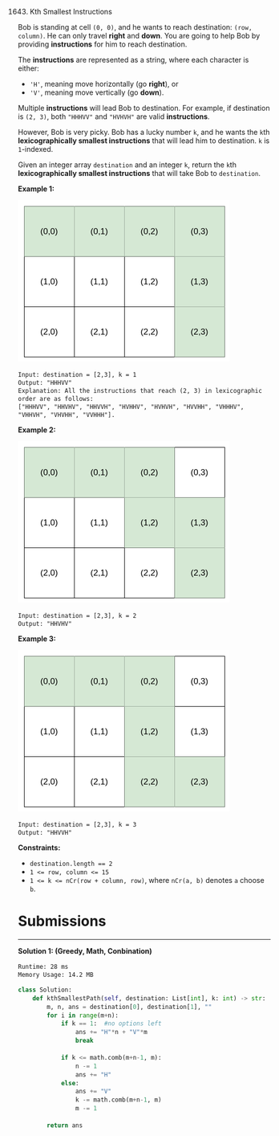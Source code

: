 1643. Kth Smallest Instructions

Bob is standing at cell `(0, 0)`, and he wants to reach destination: `(row, column)`. He can only travel **right** and **down**. You are going to help Bob by providing **instructions** for him to reach destination.

The **instructions** are represented as a string, where each character is either:

* `'H'`, meaning move horizontally (go **right**), or
* `'V'`, meaning move vertically (go **down**).

Multiple **instructions** will lead Bob to destination. For example, if destination is `(2, 3)`, both `"HHHVV"` and `"HVHVH"` are valid **instructions**.

However, Bob is very picky. Bob has a lucky number `k`, and he wants the `k`th **lexicographically smallest instructions** that will lead him to destination. `k` is `1`-indexed.

Given an integer array `destination` and an integer `k`, return the `k`th **lexicographically smallest instructions** that will take Bob to `destination`.

 

**Example 1:**

![1643_ex1.png](img/1643_ex1.png)
```
Input: destination = [2,3], k = 1
Output: "HHHVV"
Explanation: All the instructions that reach (2, 3) in lexicographic order are as follows:
["HHHVV", "HHVHV", "HHVVH", "HVHHV", "HVHVH", "HVVHH", "VHHHV", "VHHVH", "VHVHH", "VVHHH"].
```

**Example 2:**

![1643_ex2.png](img/1643_ex2.png)
```
Input: destination = [2,3], k = 2
Output: "HHVHV"
```

**Example 3:**

![1643_ex3.png](img/1643_ex3.png)
```
Input: destination = [2,3], k = 3
Output: "HHVVH"
```

**Constraints:**

* `destination.length == 2`
* `1 <= row, column <= 15`
* `1 <= k <= nCr(row + column, row)`, where `nCr(a, b)` denotes `a` choose `b`.

# Submissions
---
**Solution 1: (Greedy, Math, Conbination)**
```
Runtime: 28 ms
Memory Usage: 14.2 MB
```
```python
class Solution:
    def kthSmallestPath(self, destination: List[int], k: int) -> str:
        m, n, ans = destination[0], destination[1], ""
        for i in range(m+n):
            if k == 1:  #no options left
                ans += "H"*n + "V"*m
                break

            if k <= math.comb(m+n-1, m):
                n -= 1
                ans += "H"
            else:
                ans += "V"
                k -= math.comb(m+n-1, m)
                m -= 1
                
        return ans
```